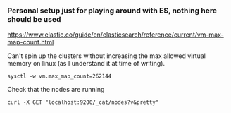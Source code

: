 ### Personal setup just for playing around with ES, nothing here should be used

https://www.elastic.co/guide/en/elasticsearch/reference/current/vm-max-map-count.html

Can't spin up the clusters without increasing the max allowed virtual memory on linux (as I understand it at time of writing).

`sysctl -w vm.max_map_count=262144`

Check that the nodes are running

`curl -X GET "localhost:9200/_cat/nodes?v&pretty"`